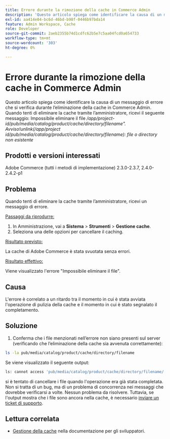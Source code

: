 ```yaml
---
title: Errore durante la rimozione della cache in Commerce Admin
description: 'Questo articolo spiega come identificare la causa di un messaggio di errore che si verifica durante l’eliminazione della cache in Commerce Admin. Quando tenti di eliminare la cache tramite l’amministratore, ricevi il seguente messaggio:'
exl-id: aa414e04-bc6d-46bd-b98f-0446b97bda14
feature: Admin Workspace, Cache
role: Developer
source-git-commit: 2aeb2355b74d1cdfc62b5e7c5aa04fcd0a654733
workflow-type: tm+mt
source-wordcount: '303'
ht-degree: 0%

---
```


# Errore durante la rimozione della cache in Commerce Admin

Questo articolo spiega come identificare la causa di un messaggio di errore che si verifica durante l’eliminazione della cache in Commerce Admin. Quando tenti di eliminare la cache tramite l’amministratore, ricevi il seguente messaggio:
Impossibile eliminare il file */app/project-id/pub/media/catalog/product/cache/directory/filename&quot;. Avviso!unlink(/app/project id/pub/media/catalog/product/cache/directory/filename): file o directory non esistente*

## Prodotti e versioni interessati

Adobe Commerce (tutti i metodi di implementazione) 2.3.0-2.3.7, 2.4.0-2.4.2-p1

## Problema

Quando tenti di eliminare la cache tramite l’amministratore, ricevi un messaggio di errore.

<u>Passaggi da riprodurre:</u>

1. In Amministrazione, vai a **Sistema** > **Strumenti** > **Gestione cache**.
1. Seleziona una delle opzioni per cancellare il caching.

<u>Risultato previsto:</u>

La cache di Adobe Commerce è stata svuotata senza errori.

<u>Risultato effettivo:</u>

Viene visualizzato l&#39;errore &quot;Impossibile eliminare il file&quot;.

## Causa

L&#39;errore è correlato a un ritardo tra il momento in cui è stata avviata l&#39;operazione di pulizia della cache e il momento in cui è stato segnalato il completamento.

## Soluzione

1. Conferma che i file menzionati nell’errore non siano presenti sul server (verificando che l’eliminazione della cache sia avvenuta correttamente):

```bash
ls -la pub/media/catalog/product/cache/directory/filename
```

Se viene visualizzato il seguente output:

```bash
ls: cannot access 'pub/media/catalog/product/cache/directory/filename/': No such file or directory
```

si è tentato di cancellare i file quando l&#39;operazione era già stata completata. Non si tratta di un bug, ma di un problema di concorrenza nei messaggi che dovrebbe verificarsi a volte. Nessun problema da risolvere.
Tuttavia, se l&#39;output mostra che i file sono ancora nella cache, è necessario [inviare un ticket di supporto](/help/help-center-guide/help-center/magento-help-center-user-guide.md#submit-ticket).

## Lettura correlata

* [Gestione della cache](https://experienceleague.adobe.com/en/docs/commerce-admin/systems/tools/cache-management) nella documentazione per gli sviluppatori.
